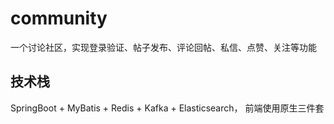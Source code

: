 # community
一个讨论社区，实现登录验证、帖子发布、评论回帖、私信、点赞、关注等功能
## 技术栈
SpringBoot + MyBatis + Redis + Kafka + Elasticsearch，
前端使用原生三件套

